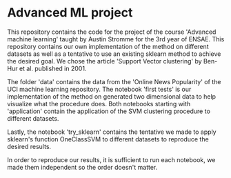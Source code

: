 # Advanced ML project

This repository contains the code for the project of the course 'Advanced machine learning' taught by Austin Stromme for the 3rd year of ENSAE. This repository contains our own implementation of the method on different datasets as well as a tentative to use an existing sklearn method to achieve the desired goal. We chose the article 'Support Vector clustering' by Ben-Hur et al. published in 2001.

The folder 'data' contains the data from the 'Online News Popularity' of the UCI machine learning repository. The notebook 'first tests' is our implementation of the method on generated two dimensional data to help visualize what the procedure does. Both notebooks starting with 'application' contain the application of the SVM clustering procedure to different datasets. 

Lastly, the notebook 'try_sklearn' contains the tentative we made to apply sklearn's function OneClassSVM to different datasets to reproduce the desired results. 

In order to reproduce our results, it is sufficient to run each notebook, we made them independent so the order doesn't matter. 
